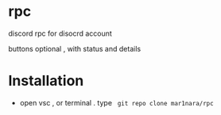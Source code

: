 # rpc

discord rpc for disocrd account

buttons optional , with status and details




# Installation

- open vsc , or terminal
    . type ``` git repo clone mar1nara/rpc```
